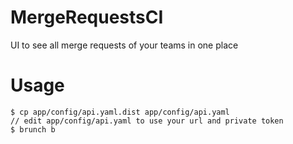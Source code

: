 # MergeRequestsCI
UI to see all merge requests of your teams in one place

# Usage

```
$ cp app/config/api.yaml.dist app/config/api.yaml
// edit app/config/api.yaml to use your url and private token
$ brunch b
```

